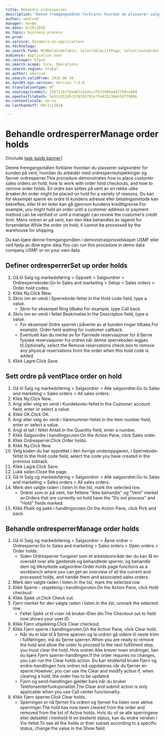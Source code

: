 ```yaml
--- 
title: Behandle ordresperrer
description: "Denne fremgangsmåten forklarer hvordan du plasserer salgsordrer for kunden på vent, hvordan du arbeider med ordresperreutsjekkinger og fjerner ordresperrer."
author: omulvad
manager: AnnBe
ms.date: 8/29/2018
ms.topic: business-process
ms.prod: 
ms.service: dynamics-ax-applications
ms.technology: 
ms.search.form: MCRHoldCodeTable, SalesTableListPage, SalesCreateOrder, SalesTable, MCRHoldCodeTrans
audience: Application User
ms.reviewer: kfend
ms.search.scope: Core, Operations
ms.search.region: Global
ms.author: omulvad
ms.search.validFrom: 2016-06-30
ms.dyn365.ops.version: Version 7.0.0
ms.translationtype: HT
ms.sourcegitcommit: 32d71167fdad65cb1dec37671999a497759ca484
ms.openlocfilehash: 5e51cd1245c578762791e7fe023c36e6fd779086
ms.contentlocale: nb-no
ms.lasthandoff: 09/11/2018

---
```

# <a name="manage-order-holds"></a><span data-ttu-id="5d83f-103">Behandle ordresperrer</span><span class="sxs-lookup"><span data-stu-id="5d83f-103">Manage order holds</span></span>

[!include [task guide banner](../../includes/task-guide-banner.md)]

<span data-ttu-id="5d83f-104">Denne fremgangsmåten forklarer hvordan du plasserer salgsordrer for kunden på vent, hvordan du arbeider med ordresperreutsjekkinger og fjerner ordresperrer.</span><span class="sxs-lookup"><span data-stu-id="5d83f-104">This procedure demonstrates how to place customer sales orders on hold, how to work with order hold checkouts, and how to remove order holds.</span></span> <span data-ttu-id="5d83f-105">En ordre kan settes på vent av en rekke ulike årsaker.</span><span class="sxs-lookup"><span data-stu-id="5d83f-105">An order might be placed on hold for a variety of reasons.</span></span> <span data-ttu-id="5d83f-106">Du kan for eksempel sperre en ordre til kundens adresse eller betalingsmetode kan bekreftes, eller til en leder kan gå gjennom kundens kredittgrense.</span><span class="sxs-lookup"><span data-stu-id="5d83f-106">For example, you might hold an order until a customer address or payment method can be verified or until a manager can review the customer’s credit limit.</span></span> <span data-ttu-id="5d83f-107">Mens ordren er på vent, kan den ikke behandles av lageret for forsendelse.</span><span class="sxs-lookup"><span data-stu-id="5d83f-107">While the order on hold, it cannot be processed by the warehouse for shipping.</span></span> 

<span data-ttu-id="5d83f-108">Du kan kjøre denne fremgangsmåten i demonstrasjonsselskapet USMF eller ved hjelp av dine egne data.</span><span class="sxs-lookup"><span data-stu-id="5d83f-108">You can run this procedure in demo data company USMF or on your own data.</span></span>


## <a name="set-up-order-holds"></a><span data-ttu-id="5d83f-109">Definer ordresperrer</span><span class="sxs-lookup"><span data-stu-id="5d83f-109">Set up order holds</span></span>
1. <span data-ttu-id="5d83f-110">Gå til Salg og markedsføring > Oppsett > Salgsordrer > Ordresperrekoder.</span><span class="sxs-lookup"><span data-stu-id="5d83f-110">Go to Sales and marketing > Setup > Sales orders > Order hold codes.</span></span>
2. <span data-ttu-id="5d83f-111">Klikk Ny.</span><span class="sxs-lookup"><span data-stu-id="5d83f-111">Click New.</span></span>
3. <span data-ttu-id="5d83f-112">Skriv inn en verdi i Sperrekode-feltet.</span><span class="sxs-lookup"><span data-stu-id="5d83f-112">In the Hold code field, type a value.</span></span>
    * <span data-ttu-id="5d83f-113">Skriv for eksempel Ring tilbake.</span><span class="sxs-lookup"><span data-stu-id="5d83f-113">For example, type Call back.</span></span>  
4. <span data-ttu-id="5d83f-114">Skriv inn en verdi i feltet Beskrivelse.</span><span class="sxs-lookup"><span data-stu-id="5d83f-114">In the Description field, type a value.</span></span>
    * <span data-ttu-id="5d83f-115">For eksempel Ordre sperret i påvente av at kunden ringer tilbake.</span><span class="sxs-lookup"><span data-stu-id="5d83f-115">For example, Order held waiting for customer callback.</span></span>  
    * <span data-ttu-id="5d83f-116">Eventuelt kan du merke av for Fjernede reservasjoner for å fjerne fysiske reservasjoner fra ordren når denne sperrekoden legges til.</span><span class="sxs-lookup"><span data-stu-id="5d83f-116">Optionally, select the Remove reservations check box to remove any physical reservations from the order when this hold code is added.</span></span>  
5. <span data-ttu-id="5d83f-117">Klikk Lagre.</span><span class="sxs-lookup"><span data-stu-id="5d83f-117">Click Save.</span></span>

## <a name="place-order-on-hold"></a><span data-ttu-id="5d83f-118">Sett ordre på vent</span><span class="sxs-lookup"><span data-stu-id="5d83f-118">Place order on hold</span></span>
1. <span data-ttu-id="5d83f-119">Gå til Salg og markedsføring > Salgsordrer > Alle salgsordrer.</span><span class="sxs-lookup"><span data-stu-id="5d83f-119">Go to Sales and marketing > Sales orders > All sales orders.</span></span>
2. <span data-ttu-id="5d83f-120">Klikk Ny.</span><span class="sxs-lookup"><span data-stu-id="5d83f-120">Click New.</span></span>
3. <span data-ttu-id="5d83f-121">Angi eller velg en verdi i Kundekonto-feltet.</span><span class="sxs-lookup"><span data-stu-id="5d83f-121">In the Customer account field, enter or select a value.</span></span>
4. <span data-ttu-id="5d83f-122">Klikk OK.</span><span class="sxs-lookup"><span data-stu-id="5d83f-122">Click OK.</span></span>
5. <span data-ttu-id="5d83f-123">Angi eller velg en verdi i Varenummer-feltet.</span><span class="sxs-lookup"><span data-stu-id="5d83f-123">In the Item number field, enter or select a value.</span></span>
6. <span data-ttu-id="5d83f-124">Angi et tall i feltet Antall.</span><span class="sxs-lookup"><span data-stu-id="5d83f-124">In the Quantity field, enter a number.</span></span>
7. <span data-ttu-id="5d83f-125">Klikk Salgsordre i handlingsruten.</span><span class="sxs-lookup"><span data-stu-id="5d83f-125">On the Action Pane, click Sales order.</span></span>
8. <span data-ttu-id="5d83f-126">Klikk Ordresperrer.</span><span class="sxs-lookup"><span data-stu-id="5d83f-126">Click Order holds.</span></span>
9. <span data-ttu-id="5d83f-127">Klikk Ny.</span><span class="sxs-lookup"><span data-stu-id="5d83f-127">Click New.</span></span>
10. <span data-ttu-id="5d83f-128">Velg koden du har opprettet i den forrige underoppgaven, i Sperrekode-feltet.</span><span class="sxs-lookup"><span data-stu-id="5d83f-128">In the Hold code field, select the code you have created in the previous subtask.</span></span>
11. <span data-ttu-id="5d83f-129">Klikk Lagre.</span><span class="sxs-lookup"><span data-stu-id="5d83f-129">Click Save.</span></span>
12. <span data-ttu-id="5d83f-130">Lukk siden.</span><span class="sxs-lookup"><span data-stu-id="5d83f-130">Close the page.</span></span>
13. <span data-ttu-id="5d83f-131">Gå til Salg og markedsføring > Salgsordrer > Alle salgsordrer.</span><span class="sxs-lookup"><span data-stu-id="5d83f-131">Go to Sales and marketing > Sales orders > All sales orders.</span></span>
14. <span data-ttu-id="5d83f-132">Merk den valgte raden i listen.</span><span class="sxs-lookup"><span data-stu-id="5d83f-132">In the list, mark the selected row.</span></span>
    * <span data-ttu-id="5d83f-133">Ordrer som er på vent, har feltene "Ikke behandle" og "Vent" merket av.</span><span class="sxs-lookup"><span data-stu-id="5d83f-133">Orders that are currently on hold have the "Do not process" and "Hold" fields marked.</span></span>    
15. <span data-ttu-id="5d83f-134">Klikk Plukk og pakk i handlingsruten.</span><span class="sxs-lookup"><span data-stu-id="5d83f-134">On the Action Pane, click Pick and pack.</span></span>

## <a name="manage-order-holds"></a><span data-ttu-id="5d83f-135">Behandle ordresperrer</span><span class="sxs-lookup"><span data-stu-id="5d83f-135">Manage order holds</span></span>
1. <span data-ttu-id="5d83f-136">Gå til Salg og markedsføring > Salgsordrer > Åpne ordrer > Ordresperrer.</span><span class="sxs-lookup"><span data-stu-id="5d83f-136">Go to Sales and marketing > Sales orders > Open orders > Order holds.</span></span>
    * <span data-ttu-id="5d83f-137">Siden Ordresperrer fungerer som et arbeidsområde der du kan få en oversikt over alle gjeldende og behandlede sperrer, og behandle dem og tilknyttede salgsordrer.</span><span class="sxs-lookup"><span data-stu-id="5d83f-137">Order holds page functions as a workbench where you can get an overview of all the current and processed holds, and handle them and associated sales orders.</span></span>      
2. <span data-ttu-id="5d83f-138">Merk den valgte raden i listen.</span><span class="sxs-lookup"><span data-stu-id="5d83f-138">In the list, mark the selected row.</span></span>
3. <span data-ttu-id="5d83f-139">Klikk Sperre - utsjekking i handlingsruten.</span><span class="sxs-lookup"><span data-stu-id="5d83f-139">On the Action Pane, click Hold checkout.</span></span>
4. <span data-ttu-id="5d83f-140">Klikk Sjekk ut.</span><span class="sxs-lookup"><span data-stu-id="5d83f-140">Click Check out.</span></span>
5. <span data-ttu-id="5d83f-141">Fjern merket for den valgte raden i listen.</span><span class="sxs-lookup"><span data-stu-id="5d83f-141">In the list, unmark the selected row.</span></span>
    * <span data-ttu-id="5d83f-142">Feltet Sjekk ut til viser nå bruker-IDen din.</span><span class="sxs-lookup"><span data-stu-id="5d83f-142">The Checkout out to field now shows your user ID.</span></span>   
6. <span data-ttu-id="5d83f-143">Klikk Fjern utsjekking.</span><span class="sxs-lookup"><span data-stu-id="5d83f-143">Click Clear checkout.</span></span>
7. <span data-ttu-id="5d83f-144">Klikk Fjern sperre i handlingsruten.</span><span class="sxs-lookup"><span data-stu-id="5d83f-144">On the Action Pane, click Clear hold.</span></span>
    * <span data-ttu-id="5d83f-145">Når du er klar til å fjerne sperren og la ordren gå videre til neste trinn i fullføringen, må du fjerne sperren.</span><span class="sxs-lookup"><span data-stu-id="5d83f-145">When you are ready to remove the hold and allow the order to proceed to the next fulfilment step, you must clear the hold.</span></span> <span data-ttu-id="5d83f-146">Hvis ordren ikke krever noen endringer, kan du kjøre Fjern sperrer-handlingen.</span><span class="sxs-lookup"><span data-stu-id="5d83f-146">If the order requires no changes, you can run the Clear holds action.</span></span> <span data-ttu-id="5d83f-147">Du kan imidlertid bruke Fjern og endre-handlingen hvis ordren må oppdateres når du fjerner en sperre.</span><span class="sxs-lookup"><span data-stu-id="5d83f-147">However, you can use the Clear and modify action if, when clearing a hold, the order has to be updated.</span></span>      
    * <span data-ttu-id="5d83f-148">Fjern og send-handlingen gjelder bare når du bruker Telefonsenterfunksjonalitet.</span><span class="sxs-lookup"><span data-stu-id="5d83f-148">The Clear and submit action is only applicable when you use Call center functionality.</span></span>  
8. <span data-ttu-id="5d83f-149">Klikk Fjern sperrer.</span><span class="sxs-lookup"><span data-stu-id="5d83f-149">Click Clear holds.</span></span>
    * <span data-ttu-id="5d83f-150">Sperringen er nå fjernet fra ordren og fjernet fra listen over aktive sperringer.</span><span class="sxs-lookup"><span data-stu-id="5d83f-150">The hold has now been cleared from the order and removed from the list of Active holds.</span></span> <span data-ttu-id="5d83f-151">Hvis du vil se alle sperringene eller delsettet i henhold til en bestemt status, kan du endre verdien i Vis-feltet.</span><span class="sxs-lookup"><span data-stu-id="5d83f-151">To see all the holds or their subset according to a specific status, change the value in the Show field.</span></span>     


